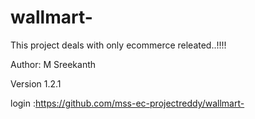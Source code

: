 # wallmart-

This project deals with only ecommerce releated..!!!!

Author:
M Sreekanth

Version
1.2.1

login :https://github.com/mss-ec-projectreddy/wallmart-


